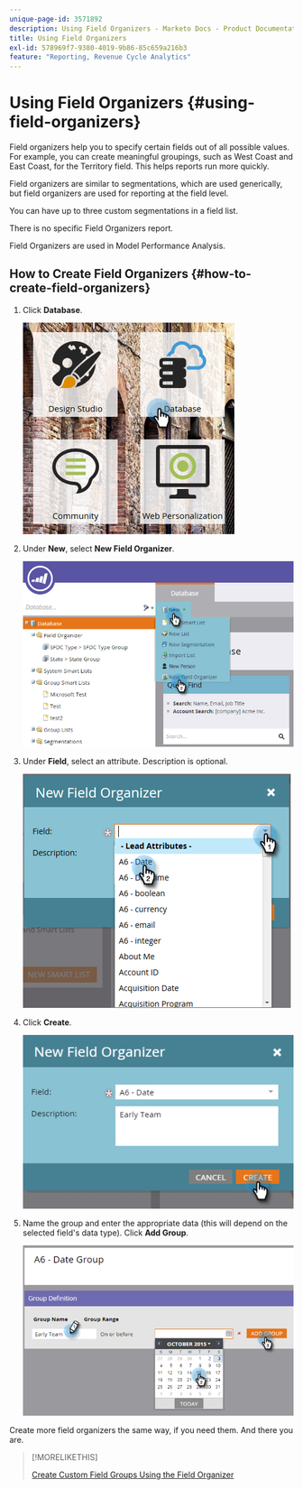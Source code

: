 ```yaml
---
unique-page-id: 3571892
description: Using Field Organizers - Marketo Docs - Product Documentation
title: Using Field Organizers
exl-id: 578969f7-9380-4019-9b86-85c659a216b3
feature: "Reporting, Revenue Cycle Analytics"
---
```

# Using Field Organizers {#using-field-organizers}

Field organizers help you to specify certain fields out of all possible values. For example, you can create meaningful groupings, such as West Coast and East Coast, for the Territory field. This helps reports run more quickly.

Field organizers are similar to segmentations, which are used generically, but field organizers are used for reporting at the field level.

You can have up to three custom segmentations in a field list.

There is no specific Field Organizers report.

Field Organizers are used in Model Performance Analysis.

## How to Create Field Organizers {#how-to-create-field-organizers}

1. Click **Database**.

   ![](assets/db.png)

1. Under **New**, select **New Field Organizer**.

   ![](assets/two-1.png)

1. Under **Field**, select an attribute. Description is optional.

   ![](assets/three-1.png)

1. Click **Create**.

   ![](assets/image2015-9-3-16-3a36-3a31.png)

1. Name the group and enter the appropriate data (this will depend on the selected field's data type). Click **Add Group**.

   ![](assets/image2015-9-3-16-3a40-3a45.png)

Create more field organizers the same way, if you need them. And there you are.

>[!MORELIKETHIS]
>
>[Create Custom Field Groups Using the Field Organizer](/help/marketo/product-docs/reporting/revenue-cycle-analytics/revenue-tools/field-organizers/create-custom-field-groups-using-the-field-organizer.md)
